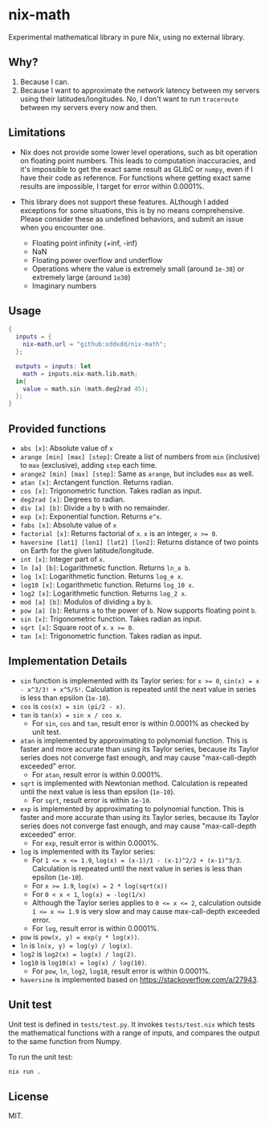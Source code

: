 # nix-math

Experimental mathematical library in pure Nix, using no external library.

## Why?

1. Because I can.
2. Because I want to approximate the network latency between my servers using their latitudes/longitudes. No, I don't want to run `traceroute` between my servers every now and then.

## Limitations

- Nix does not provide some lower level operations, such as bit operation on floating point numbers. This leads to computation inaccuracies, and it's impossible to get the exact same result as GLibC or `numpy`, even if I have their code as reference. For functions where getting exact same results are impossible, I target for error within 0.0001%.

- This library does not support these features. ALthough I added exceptions for some situations, this is by no means comprehensive. Please consider these as undefined behaviors, and submit an issue when you encounter one.
  - Floating point infinity (+inf, -inf)
  - NaN
  - Floating power overflow and underflow
  - Operations where the value is extremely small (around `1e-38`) or extremely large (around `1e38`)
  - Imaginary numbers

## Usage

```nix
{
  inputs = {
    nix-math.url = "github:xddxdd/nix-math";
  };

  outputs = inputs: let
    math = inputs.nix-math.lib.math;
  in{
    value = math.sin (math.deg2rad 45);
  };
}
```

## Provided functions

- `abs [x]`: Absolute value of `x`
- `arange [min] [max] [step]`: Create a list of numbers from `min` (inclusive) to `max` (exclusive), adding `step` each time.
- `arange2 [min] [max] [step]`: Same as `arange`, but includes `max` as well.
- `atan [x]`: Arctangent function. Returns radian.
- `cos [x]`: Trigonometric function. Takes radian as input.
- `deg2rad [x]`: Degrees to radian.
- `div [a] [b]`: Divide `a` by `b` with no remainder.
- `exp [x]`: Exponential function. Returns `e^x`.
- `fabs [x]`: Absolute value of `x`
- `factorial [x]`: Returns factorial of `x`. `x` is an integer, `x >= 0`.
- `haversine [lat1] [lon1] [lat2] [lon2]`: Returns distance of two points on Earth for the given latitude/longitude.
- `int [x]`: Integer part of `x`.
- `ln [a] [b]`: Logarithmetic function. Returns `ln_a b`.
- `log [x]`: Logarithmetic function. Returns `log_e x`.
- `log10 [x]`: Logarithmetic function. Returns `log_10 x`.
- `log2 [x]`: Logarithmetic function. Returns `log_2 x`.
- `mod [a] [b]`: Modulos of dividing `a` by `b`.
- `pow [a] [b]`: Returns `a` to the power of `b`. Now supports floating point `b`.
- `sin [x]`: Trigonometric function. Takes radian as input.
- `sqrt [x]`: Square root of `x`. `x >= 0`.
- `tan [x]`: Trigonometric function. Takes radian as input.

## Implementation Details

- `sin` function is implemented with its Taylor series: for `x >= 0`, `sin(x) = x - x^3/3! + x^5/5!`. Calculation is repeated until the next value in series is less than epsilon (`1e-10`).
- `cos` is `cos(x) = sin (pi/2 - x)`.
- `tan` is `tan(x) = sin x / cos x`.
  - For `sin`, `cos` and `tan`, result error is within 0.0001% as checked by unit test.
- `atan` is implemented by approximating to polynomial function. This is faster and more accurate than using its Taylor series, because its Taylor series does not converge fast enough, and may cause "max-call-depth exceeded" error.
  - For `atan`, result error is within 0.0001%.
- `sqrt` is implemented with Newtonian method. Calculation is repeated until the next value is less than epsilon (`1e-10`).
  - For `sqrt`, result error is within `1e-10`.
- `exp` is implemented by approximating to polynomial function. This is faster and more accurate than using its Taylor series, because its Taylor series does not converge fast enough, and may cause "max-call-depth exceeded" error.
  - For `exp`, result error is within 0.0001%.
- `log` is implemented with its Taylor series:
  - For `1 <= x <= 1.9`, `log(x) = (x-1)/1 - (x-1)^2/2 + (x-1)^3/3`. Calculation is repeated until the next value in series is less than epsilon (`1e-10`).
  - For `x >= 1.9`, `log(x) = 2 * log(sqrt(x))`
  - For `0 < x < 1`, `log(x) = -log(1/x)`
  - Although the Taylor series applies to `0 <= x <= 2`, calculation outside `1 <= x <= 1.9` is very slow and may cause max-call-depth exceeded error.
  - For `log`, result error is within 0.0001%.
- `pow` is `pow(x, y) = exp(y * log(x))`.
- `ln` is `ln(x, y) = log(y) / log(x)`.
- `log2` is `log2(x) = log(x) / log(2)`.
- `log10` is `log10(x) = log(x) / log(10)`.
  - For `pow`, `ln`, `log2`, `log10`, result error is within 0.0001%.
- `haversine` is implemented based on <https://stackoverflow.com/a/27943>.

## Unit test

Unit test is defined in `tests/test.py`. It invokes `tests/test.nix` which tests the mathematical functions with a range of inputs, and compares the output to the same function from Numpy.

To run the unit test:

```bash
nix run .
```

## License

MIT.
